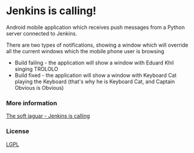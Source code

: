 Jenkins is calling!
==============

Android mobile application which receives push messages from a Python server connected to Jenkins.

There are two types of notifications, showing a window which will override all the current windows which the mobile phone user is browsing
* Build failing - the application will show a window with Eduard Khil singing TROLOLO
* Build fixed - the application will show a window with Keyboard Cat playing the Keyboard (that's why he is Keyboard Cat, and Captain Obvious is Obvious)

### More information
[The soft jaguar - Jenkins is calling](http://thesoftjaguar.com/blog/post13/)

### License
[LGPL](http://www.gnu.org/licenses/lgpl.html)